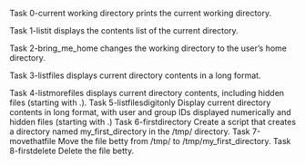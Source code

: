 Task 0-current working directory prints the current working directory.

Task 1-listit displays the contents list of the current directory.

Task 2-bring_me_home changes the working directory to the user’s home directory.

Task 3-listfiles displays current directory contents in a long format.

Task 4-listmorefiles displays current directory contents, including hidden files (starting with .).
Task 5-listfilesdigitonly Display current directory contents in long format,
with user and group IDs displayed numerically and hidden files (starting with
.)
Task 6-firstdirectory Create a script that creates a directory named my_first_directory in the /tmp/ directory.
Task 7-movethatfile Move the file betty from /tmp/ to /tmp/my_first_directory.
Task 8-firstdelete Delete the file betty. 
